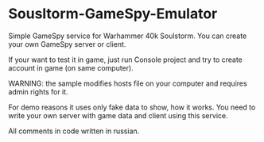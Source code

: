 # Sousltorm-GameSpy-Emulator
Simple GameSpy service for Warhammer 40k Soulstorm. You can create your own GameSpy server or client.

If your want to test it in game, just run Console project and try to create account in game (on same computer).
 
WARNING: the sample modifies hosts file on your computer and requires admin rights for it.

For demo reasons it uses only fake data to show, how it works.
You need to write your own server with game data and client using this service.

All comments in code written in russian.